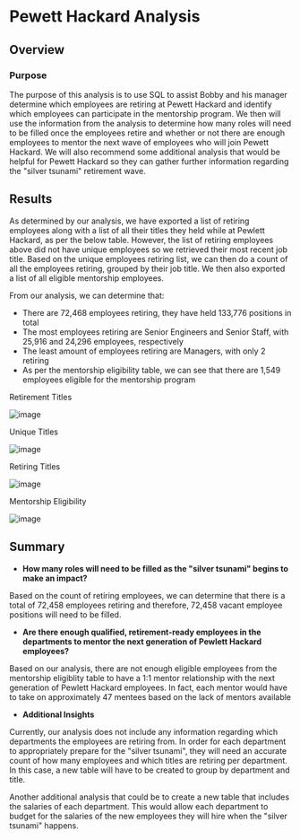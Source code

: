 # Pewett Hackard Analysis

## Overview
### Purpose
The purpose of this analysis is to use SQL to assist Bobby and his manager determine which employees are retiring at Pewett Hackard and identify which employees can participate in the mentorship program. We then will use the information from the analysis to determine how many roles will need to be filled once the employees retire and whether or not there are enough employees to mentor the next wave of employees who will join Pewett Hackard. We will also recommend some additional analysis that would be helpful for Pewett Hackard so they can gather further information regarding the "silver tsunami" retirement wave.

## Results
As determined by our analysis, we have exported a list of retiring employees along with a list of all their titles they held while at Pewlett Hackard, as per the below table. However, the list of retiring employees above did not have unique employees so we retrieved their most recent job title. Based on the unique employees retiring list, we can then do a count of all the employees retiring, grouped by their job title. We then also exported a list of all eligible mentorship employees.

From our analysis, we can determine that:
* There are 72,468 employees retiring, they have held 133,776 positions in total
* The most employees retiring are Senior Engineers and Senior Staff, with 25,916 and 24,296 employees, respectively
* The least amount of employees retiring are Managers, with only 2 retiring
* As per the mentorship eligibility table, we can see that there are 1,549 employees eligible for the mentorship program

Retirement Titles

![image](https://user-images.githubusercontent.com/108503112/194651964-ae757856-1125-4023-923a-42ac1f64a45e.png)

Unique Titles

![image](https://user-images.githubusercontent.com/108503112/194637775-c3cdfc5d-b5cb-4310-b9bf-cf68a23ac0e6.png)

Retiring Titles

![image](https://user-images.githubusercontent.com/108503112/194641257-999546b3-2ee7-4f1f-9d87-8992dbd11ba9.png)

Mentorship Eligibility

![image](https://user-images.githubusercontent.com/108503112/194642693-c60b426c-27c6-48b7-baef-bcb4e1459a26.png)

## Summary
* **How many roles will need to be filled as the "silver tsunami" begins to make an impact?**

Based on the count of retiring employees, we can determine that there is a total of 72,458 employees retiring and therefore, 72,458 vacant employee positions will need to be filled.

* **Are there enough qualified, retirement-ready employees in the departments to mentor the next generation of Pewlett Hackard employees?**

Based on our analysis, there are not enough eligible employees from the mentorship eligiblity table to have a 1:1 mentor relationship with the next generation of Pewlett Hackard employees. In fact, each mentor would have to take on approximately 47 mentees based on the lack of mentors available

* **Additional Insights**

Currently, our analysis does not include any information regarding which departments the employees are retiring from. In order for each department to appropriately prepare for the "silver tsunami", they will need an accurate count of how many employees and which titles are retiring per department. In this case, a new table will have to be created to group by department and title.

Another additional analysis that could be to create a new table that includes the salaries of each department. This would allow each department to budget for the salaries of the new employees they will hire when the "silver tsunami" happens. 
